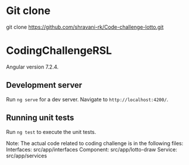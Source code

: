 #  Git clone
git clone https://github.com/shravani-rk/Code-challenge-lotto.git

# CodingChallengeRSL
Angular  version 7.2.4.

## Development server

Run `ng serve` for a dev server. Navigate to `http://localhost:4200/`.


## Running unit tests

Run `ng test` to execute the unit tests.

Note: The actual code related to coding challenge is in the following files:
Interfaces: src/app/interfaces
Component: src/app/lotto-draw
Service: src/app/services


